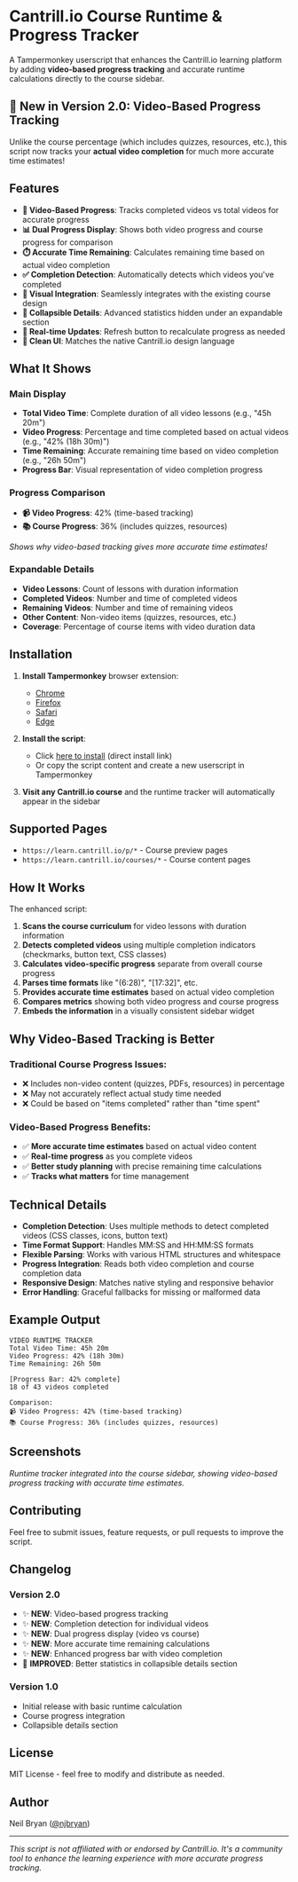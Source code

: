 # Cantrill.io Course Runtime & Progress Tracker

A Tampermonkey userscript that enhances the Cantrill.io learning platform by adding **video-based progress tracking** and accurate runtime calculations directly to the course sidebar.

## 🚀 **New in Version 2.0: Video-Based Progress Tracking**

Unlike the course percentage (which includes quizzes, resources, etc.), this script now tracks your **actual video completion** for much more accurate time estimates!

## Features

- **🎥 Video-Based Progress**: Tracks completed videos vs total videos for accurate progress
- **📊 Dual Progress Display**: Shows both video progress and course progress for comparison
- **⏱️ Accurate Time Remaining**: Calculates remaining time based on actual video completion
- **✅ Completion Detection**: Automatically detects which videos you've completed
- **🎯 Visual Integration**: Seamlessly integrates with the existing course design
- **📱 Collapsible Details**: Advanced statistics hidden under an expandable section
- **🔄 Real-time Updates**: Refresh button to recalculate progress as needed
- **🎨 Clean UI**: Matches the native Cantrill.io design language

## What It Shows

### Main Display
- **Total Video Time**: Complete duration of all video lessons (e.g., "45h 20m")
- **Video Progress**: Percentage and time completed based on actual videos (e.g., "42% (18h 30m)")
- **Time Remaining**: Accurate remaining time based on video completion (e.g., "26h 50m")
- **Progress Bar**: Visual representation of video completion progress

### Progress Comparison
- **📹 Video Progress**: 42% (time-based tracking)
- **📚 Course Progress**: 36% (includes quizzes, resources)

*Shows why video-based tracking gives more accurate time estimates!*

### Expandable Details
- **Video Lessons**: Count of lessons with duration information
- **Completed Videos**: Number and time of completed videos
- **Remaining Videos**: Number and time of remaining videos
- **Other Content**: Non-video items (quizzes, resources, etc.)
- **Coverage**: Percentage of course items with video duration data

## Installation

1. **Install Tampermonkey** browser extension:
   - [Chrome](https://chrome.google.com/webstore/detail/tampermonkey/dhdgffkkebhmkfjojejmpbldmpobfkfo)
   - [Firefox](https://addons.mozilla.org/en-US/firefox/addon/tampermonkey/)
   - [Safari](https://apps.apple.com/us/app/tampermonkey/id1482490089)
   - [Edge](https://microsoftedge.microsoft.com/addons/detail/tampermonkey/iikmkjmpaadaobahmlepeloendndfphd)

2. **Install the script**:
   - Click [here to install](https://github.com/njbryan/cantrill-course-runtime-tracker/raw/main/cantrill-course-runtime-tracker.user.js) (direct install link)
   - Or copy the script content and create a new userscript in Tampermonkey

3. **Visit any Cantrill.io course** and the runtime tracker will automatically appear in the sidebar

## Supported Pages

- `https://learn.cantrill.io/p/*` - Course preview pages
- `https://learn.cantrill.io/courses/*` - Course content pages

## How It Works

The enhanced script:
1. **Scans the course curriculum** for video lessons with duration information
2. **Detects completed videos** using multiple completion indicators (checkmarks, button text, CSS classes)
3. **Calculates video-specific progress** separate from overall course progress
4. **Parses time formats** like "(6:28)", "[17:32]", etc.
5. **Provides accurate time estimates** based on actual video completion
6. **Compares metrics** showing both video progress and course progress
7. **Embeds the information** in a visually consistent sidebar widget

## Why Video-Based Tracking is Better

### Traditional Course Progress Issues:
- ❌ Includes non-video content (quizzes, PDFs, resources) in percentage
- ❌ May not accurately reflect actual study time needed
- ❌ Could be based on "items completed" rather than "time spent"

### Video-Based Progress Benefits:
- ✅ **More accurate time estimates** based on actual video content
- ✅ **Real-time progress** as you complete videos
- ✅ **Better study planning** with precise remaining time calculations
- ✅ **Tracks what matters** for time management

## Technical Details

- **Completion Detection**: Uses multiple methods to detect completed videos (CSS classes, icons, button text)
- **Time Format Support**: Handles MM:SS and HH:MM:SS formats
- **Flexible Parsing**: Works with various HTML structures and whitespace
- **Progress Integration**: Reads both video completion and course completion data
- **Responsive Design**: Matches native styling and responsive behavior
- **Error Handling**: Graceful fallbacks for missing or malformed data

## Example Output

```
VIDEO RUNTIME TRACKER
Total Video Time: 45h 20m
Video Progress: 42% (18h 30m)
Time Remaining: 26h 50m

[Progress Bar: 42% complete]
18 of 43 videos completed

Comparison:
📹 Video Progress: 42% (time-based tracking)
📚 Course Progress: 36% (includes quizzes, resources)
```

## Screenshots

*Runtime tracker integrated into the course sidebar, showing video-based progress tracking with accurate time estimates.*

## Contributing

Feel free to submit issues, feature requests, or pull requests to improve the script.

## Changelog

### Version 2.0
- ✨ **NEW**: Video-based progress tracking
- ✨ **NEW**: Completion detection for individual videos
- ✨ **NEW**: Dual progress display (video vs course)
- ✨ **NEW**: More accurate time remaining calculations
- ✨ **NEW**: Enhanced progress bar with video completion
- 🔧 **IMPROVED**: Better statistics in collapsible details section

### Version 1.0
- Initial release with basic runtime calculation
- Course progress integration
- Collapsible details section

## License

MIT License - feel free to modify and distribute as needed.

## Author

Neil Bryan ([@njbryan](https://github.com/njbryan))

---

*This script is not affiliated with or endorsed by Cantrill.io. It's a community tool to enhance the learning experience with more accurate progress tracking.*
